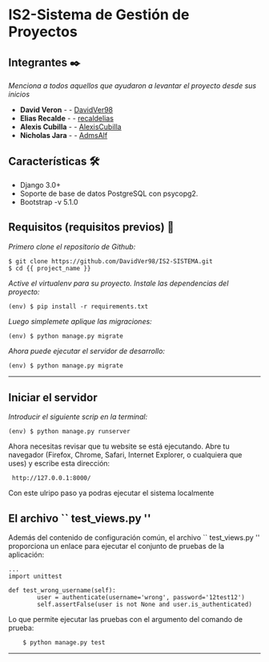 # IS2-Sistema de Gestión de Proyectos


## Integrantes ✒️

_Menciona a todos aquellos que ayudaron a levantar el proyecto desde sus inicios_

* **David Veron** -  - [DavidVer98](https://github.com/villanuevand)
* **Elias Recalde** -  - [recaldelias](https://github.com/recaldelias)
* **Alexis Cubilla** -  - [AlexisCubilla](https://github.com/AlexisCubilla)
* **Nicholas Jara** -  - [AdmsAlf](https://github.com/AdmsAlf)


## Características 🛠️

- Django 3.0+
- Soporte de base de datos PostgreSQL con psycopg2.
- Bootstrap -v 5.1.0

## Requisitos (requisitos previos) 🚀

_Primero clone el repositorio de Github:_

```
$ git clone https://github.com/DavidVer98/IS2-SISTEMA.git
$ cd {{ project_name }}
```

_Active el virtualenv para su proyecto._
_Instale las dependencias del proyecto:_

```
(env) $ pip install -r requirements.txt
```

_Luego simplemete aplique las migraciones:_
```
(env) $ python manage.py migrate
```
_Ahora puede ejecutar el servidor de desarrollo:_
```
(env) $ python manage.py migrate
```
---

## Iniciar el servidor

_Introducir el siguiente scrip en la terminal:_
```
(env) $ python manage.py runserver
```
Ahora necesitas revisar que tu website se está ejecutando. Abre tu navegador (Firefox, Chrome, Safari, Internet Explorer, o cualquiera que uses) y escribe esta dirección:
```
 http://127.0.0.1:8000/
```
Con este ulripo paso ya podras ejecutar el sistema localmente



## El archivo `` test_views.py ''


Además del contenido de configuración común, el archivo `` test_views.py '' proporciona un enlace para ejecutar el conjunto de pruebas de la aplicación:

```
...
import unittest

def test_wrong_username(self):
        user = authenticate(username='wrong', password='12test12')
        self.assertFalse(user is not None and user.is_authenticated)
```


Lo que permite ejecutar las pruebas con el argumento del comando de prueba:
```
    $ python manage.py test
```
---


